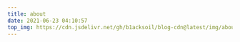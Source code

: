 ```yaml
---
title: about
date: 2021-06-23 04:10:57
top_img: https://cdn.jsdelivr.net/gh/b1acksoil/blog-cdn@latest/img/about.jpg
---
```


